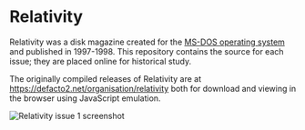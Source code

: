 Relativity
==========

Relativity was a disk magazine created for the [MS-DOS operating system](https://en.wikipedia.org/wiki/MS-DOS) and published in 1997-1998. This repository contains the source for each issue; they are placed online for historical study.

The originally compiled releases of Relativity are at https://defacto2.net/organisation/relativity both for download and viewing in the browser using JavaScript emulation.

![Relativity issue 1 screenshot](https://defacto2.net/images/uuid/preview/c8d0cc45-2f54-11e0-8827-cc1607e15609.png)
